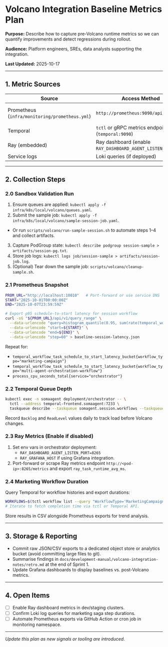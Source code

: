 # Volcano Integration Baseline Metrics Plan

**Purpose:** Describe how to capture pre-Volcano runtime metrics so we can quantify improvements and detect regressions during rollout.

**Audience:** Platform engineers, SREs, data analysts supporting the integration.

**Last Updated:** 2025-10-17

---

## 1. Metric Sources

| Source | Access Method | Key Signals |
|--------|---------------|-------------|
| Prometheus (`infra/monitoring/prometheus.yml`) | `http://prometheus:9090/api/v1/query` | `temporal_workflow_task_schedule_to_start_latency_bucket`, `orchestrator_active_sessions`, `ray_worker_cpu_seconds_total` (once enabled) |
| Temporal | `tctl` or gRPC metrics endpoint (`temporal:9090`) | Workflow backlog, task queue depth, namespace throughput |
| Ray (embedded) | Ray dashboard (enable `RAY_DASHBOARD_AGENT_LISTEN_PORT`) | Job runtime, worker memory/CPU usage |
| Service logs | Loki queries (if deployed) | Activity execution durations, retries |

---

## 2. Collection Steps

### 2.0 Sandbox Validation Run

1. Ensure queues are applied: `kubectl apply -f infra/k8s/local/volcano/queues.yaml`.
2. Submit the sample job: `kubectl apply -f infra/k8s/local/volcano/sample-session-job.yaml`.
  - Or run `scripts/volcano/run-sample-session.sh` to automate steps 1–4 and collect artifacts.
3. Capture PodGroup state: `kubectl describe podgroup session-sample > artifacts/session-pg.txt`.
4. Store job logs: `kubectl logs job/session-sample > artifacts/session-job.log`.
5. (Optional) Tear down the sample job: `scripts/volcano/cleanup-sample.sh`.

### 2.1 Prometheus Snapshot

```bash
PROM_URL="http://localhost:10010"   # Port-forward or use service DNS
START="2025-10-01T00:00:00Z"
END="2025-10-07T23:59:59Z"

# Export p95 schedule-to-start latency for session workflow
curl -sG "${PROM_URL}/api/v1/query_range" \
  --data-urlencode "query=histogram_quantile(0.95, sum(rate(temporal_workflow_task_schedule_to_start_latency_bucket{workflow_type=\"session-start-workflow\"}[5m])) by (le))" \
  --data-urlencode "start=${START}" \
  --data-urlencode "end=${END}" \
  --data-urlencode "step=60" > baseline-session-latency.json
```

Repeat for:
- `temporal_workflow_task_schedule_to_start_latency_bucket{workflow_type="marketing-campaign"}`
- `temporal_workflow_task_schedule_to_start_latency_bucket{workflow_type="multi-agent-orchestration-workflow"}`
- `process_cpu_seconds_total{service="orchestrator"}`

### 2.2 Temporal Queue Depth

```bash
kubectl exec -n somaagent deployment/orchestrator -- \
  tctl --address temporal-frontend.somaagent:7233 \
  taskqueue describe --taskqueue somagent.session.workflows --taskqueue-type workflow
```

Record `Backlog` and `ReadLevel` values daily to track load before Volcano changes.

### 2.3 Ray Metrics (Enable if disabled)

1. Set env vars in orchestrator deployment:
   - `RAY_DASHBOARD_AGENT_LISTEN_PORT=8265`
   - `RAY_GRAFANA_HOST` if using Grafana integration.
2. Port-forward or scrape Ray metrics endpoint `http://<pod-ip>:8265/metrics` and export `ray_task_runtime_avg_ms`.

### 2.4 Marketing Workflow Duration

Query Temporal for workflow histories and export durations:

```bash
WORKFLOWS=$(tctl workflow list --query "WorkflowType='MarketingCampaignWorkflow'" --fields WorkflowId,RunId --limit 50)
# Iterate to fetch completion time via tctl or Temporal API.
```

Store results in CSV alongside Prometheus exports for trend analysis.

---

## 3. Storage & Reporting

- Commit raw JSON/CSV exports to a dedicated object store or analytics bucket (avoid committing large files to git).
- Summarise findings in `docs/development-manual/volcano-integration-notes/retro.md` at the end of Sprint 1.
- Update Grafana dashboards to display baselines vs. post-Volcano metrics.

---

## 4. Open Items

- [ ] Enable Ray dashboard metrics in dev/staging clusters.
- [ ] Confirm Loki log queries for marketing saga step durations.
- [ ] Automate Prometheus exports via GitHub Action or cron job in monitoring namespace.

---

*Update this plan as new signals or tooling are introduced.*
